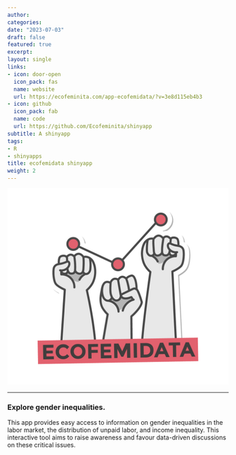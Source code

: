```yaml
---
author:
categories:
date: "2023-07-03"
draft: false
featured: true
excerpt: 
layout: single
links:
- icon: door-open
  icon_pack: fas
  name: website
  url: https://ecofeminita.com/app-ecofemidata/?v=3e8d115eb4b3
- icon: github
  icon_pack: fab
  name: code
  url: https://github.com/Ecofeminita/shinyapp
subtitle: A shinyapp
tags:
- R
- shinyapps
title: ecofemidata shinyapp
weight: 2
---
```


![ecofemidata app](Ecofemidata_logo.png)


---

### Explore gender inequalities.

This app provides easy access to information on gender inequalities in the labor market, the distribution of unpaid labor, and income inequality. This interactive tool aims to raise awareness and favour data-driven discussions on these critical issues.



